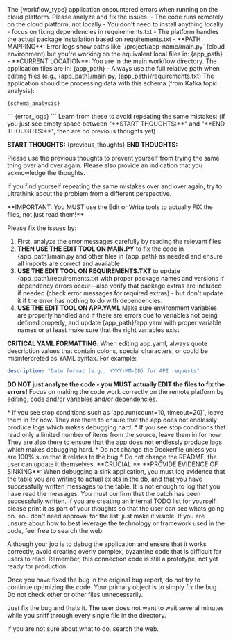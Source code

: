 <problem>
The {workflow_type} application encountered errors when running on the cloud platform. Please analyze and fix the issues.
</problem>

<important-context>
- The code runs remotely on the cloud platform, not locally
- You don't need to install anything locally - focus on fixing dependencies in requirements.txt
- The platform handles the actual package installation based on requirements.txt
- **PATH MAPPING**: Error logs show paths like `/project/app-name/main.py` (cloud environment) but you're working on the equivalent local files in: {app_path}
- **CURRENT LOCATION**: You are in the main workflow directory. The application files are in: {app_path}
- Always use the full relative path when editing files (e.g., {app_path}/main.py, {app_path}/requirements.txt)
</important-context>

<expected-data-schema>
The application should be processing data with this schema (from Kafka topic analysis):

```
{schema_analysis}
```
</expected-data-schema>

<error-logs>
```
{error_logs}
```
</error-logs>

<previous-debug-attempts>
Learn from these to avoid repeating the same mistakes:
(if you just see empty space between "**START THOUGHTS:**" and "**END THOUGHTS:**", then are no previous thoughts yet)

**START THOUGHTS:**
{previous_thoughts}
**END THOUGHTS:**

Please use the previous thoughts to prevent yourself from trying the same thing over and over again.
Please also provide an indication that you acknowledge the thoughts.

If you find yourself repeating the same mistakes over and over again, try to ultrathink about the problem from a different perspective.
</previous-debug-attempts>

<critical-instructions>
**IMPORTANT: You MUST use the Edit or Write tools to actually FIX the files, not just read them!**

Please fix the issues by:
1. First, analyze the error messages carefully by reading the relevant files
2. **THEN USE THE EDIT TOOL ON MAIN.PY** to fix the code in {app_path}/main.py and other files in {app_path} as needed and ensure all imports are correct and available
3. **USE THE EDIT TOOL ON REQUIREMENTS.TXT** to update {app_path}/requirements.txt with proper package names and versions if dependency errors occur—also verify that package extras are included if needed (check error messages for required extras) - but don't update it if the error has nothing to do with dependencies.
4. **USE THE EDIT TOOL ON APP.YAML** Make sure environment variables are properly handled and if there are errors due to variables not being defined properly, and update {app_path}/app.yaml with proper variable names or at least make sure that the right variables exist

**CRITICAL YAML FORMATTING**: When editing app.yaml, always quote description values that contain colons, special characters, or could be misinterpreted as YAML syntax. For example:
```yaml
description: "Date format (e.g., YYYY-MM-DD) for API requests"
```

**DO NOT just analyze the code - you MUST actually EDIT the files to fix the errors!**
Focus on making the code work correctly on the remote platform by editing, code and/or variables and/or dependencies.
</critical-instructions>


<stop-conditions-note>
* If you see stop conditions such as `app.run(count=10, timeout=20)`, leave them in for now. They are there to ensure that the app does not endlessly produce logs which makes debugging hard.
* If you see stop conditions that read only a limited number of items from the source, leave them in for now. They are also there to ensure that the app does not endlessly produce logs which makes debugging hard.
</stop-conditions-note>

<files-to-avoid>
* Do not change the Dockerfile unless you are 100% sure that it relates to the bug
* Do not change the README, the user can update it themselves.
</files-to-avoid>


<evidence-requirement>
**CRUCIAL:** **PROVIDE EVIDENCE OF SINKING**: When debugging a sink application, you must log evidence that the table you are writing to actual exists in the db, and that you have successfully written messages to the table. It is not enough to log that you have read the messages. You must confirm that the batch has been successfully written.
</evidence-requirement>

<todo-list-note>
If you are creating an internal TODO list for yourself, please print it as part of your thoughts so that the user can see whats going on. You don't need approval for the list, just make it visible.
</todo-list-note>

<general-debugging-guidance>
If you are unsure about how to best leverage the technology or framework used in the code, feel free to search the web.

Although your job is to debug the application and ensure that it works correctly, avoid creating overly complex, byzantine code that is difficult for users to read. Remember, this connection code is still a prototype, not yet ready for production.

Once you have fixed the bug in the original bug report, do not try to continue optimizing the code. Your primary object is to simply fix the bug. Do not check other or other files unnecessarily.

Just fix the bug and thats it. The user does not want to wait several minutes while you sniff through every single file in the directory.

If you are not sure about what to do, search the web.
</general-debugging-guidance>

